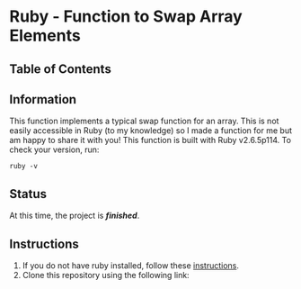 # Ruby - Function to Swap Array Elements
## Table of Contents
## Information
This function implements a typical swap function for an array. This is not easily accessible in Ruby (to my knowledge) so I made a function for me but am happy to share it with you!
This function is built with Ruby v2.6.5p114. To check your version, run:
```
ruby -v
```
## Status
At this time, the project is __*finished*__.
## Instructions
1. If you do not have ruby installed, follow these [instructions](https://www.ruby-lang.org/en/documentation/installation/).
2. Clone this repository using the following link: 
